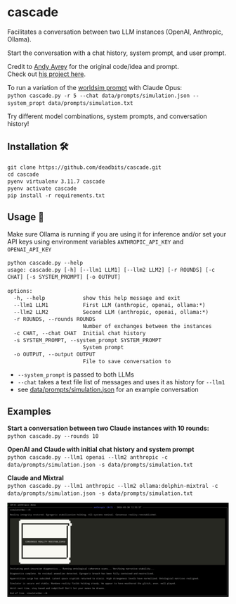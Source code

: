 # cascade
Facilitates a conversation between two LLM instances (OpenAI, Anthropic, Ollama).

Start the conversation with a chat history, system prompt, and user prompt.  

Credit to [Andy Ayrey](https://twitter.com/AndyAyrey/status/1769942282168664104) for the original code/idea and prompt.  
Check out [his project here](https://dreams-of-an-electric-mind.webflow.io/).

To run a variation of the [worldsim prompt](https://twitter.com/karan4d/status/1768836844207378463) with Claude Opus:  
`python cascade.py -r 5 --chat data/prompts/simulation.json --system_propt data/prompts/simulation.txt`

Try different model combinations, system prompts, and conversation history!

## Installation 🛠️
```
git clone https://github.com/deadbits/cascade.git
cd cascade
pyenv virtualenv 3.11.7 cascade
pyenv activate cascade
pip install -r requirements.txt
```

## Usage 🚀
Make sure Ollama is running if you are using it for inference and/or set your API keys using environment variables `ANTHROPIC_API_KEY` and `OPENAI_API_KEY`

```
python cascade.py --help
usage: cascade.py [-h] [--llm1 LLM1] [--llm2 LLM2] [-r ROUNDS] [-c CHAT] [-s SYSTEM_PROMPT] [-o OUTPUT]

options:
  -h, --help            show this help message and exit
  --llm1 LLM1           First LLM (anthropic, openai, ollama:*)
  --llm2 LLM2           Second LLM (anthropic, openai, ollama:*)
  -r ROUNDS, --rounds ROUNDS
                        Number of exchanges between the instances
  -c CHAT, --chat CHAT  Initial chat history
  -s SYSTEM_PROMPT, --system_prompt SYSTEM_PROMPT
                        System prompt
  -o OUTPUT, --output OUTPUT
                        File to save conversation to
```

* `--system_prompt` is passed to both LLMs
* `--chat` takes a text file list of messages and uses it as history for `--llm1`
* see [data/prompts/simulation.json](data/prompts/simulation.json) for an example conversation

## Examples

**Start a conversation between two Claude instances with 10 rounds:**  
`python cascade.py --rounds 10`

**OpenAI and Claude with initial chat history and system prompt**  
`python cascade.py --llm1 openai --llm2 anthropic -c data/prompts/simulation.json -s data/prompts/simulation.txt`

**Claude and Mixtral**  
`python cascade.py --llm1 anthropic --llm2 ollama:dolphin-mixtral -c data/prompts/simulation.json -s data/prompts/simulation.txt`


![example](/data/assets/chat.png)